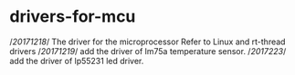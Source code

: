 # drivers-for-mcu
/*20171218*/
The driver for the microprocessor
Refer to Linux and rt-thread drivers
/*20171219*/
add the driver of lm75a temperature sensor.
/*2017223*/
add the driver of lp55231 led driver.